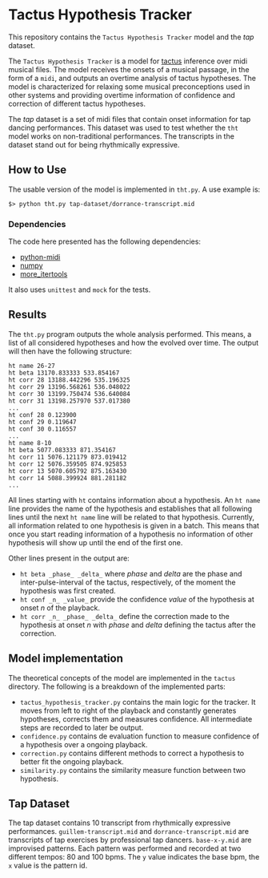 # Tactus Hypothesis Tracker

This repository contains the `Tactus Hypothesis Tracker` model and
the _tap_ dataset.

The `Tactus Hypothesis Tracker` is a model for
[tactus](http://en.wikipedia.org/wiki/Pulse_%28music%29) inference over midi
musical files. The model receives the onsets of a musical passage, in the form
of a `midi`, and outputs an overtime analysis of tactus hypotheses. The model
is characterized for relaxing some musical preconceptions used in other systems
and providing overtime information of confidence and correction of different
tactus hypotheses.

The _tap_ dataset is a set of midi files that contain onset information for tap
dancing performances. This dataset was used to test whether the `tht` model
works on non-traditional performances. The transcripts in the dataset stand out
for being rhythmically expressive.

## How to Use

The usable version of the model is implemented in `tht.py`. A use example is:

    $> python tht.py tap-dataset/dorrance-transcript.mid

### Dependencies

The code here presented has the following dependencies:

* [python-midi](https://github.com/vishnubob/python-midi)
* [numpy](http://www.numpy.org/)
* [more_itertools](https://pypi.python.org/pypi/more-itertools)

It also uses `unittest` and `mock` for the tests.

## Results

The `tht.py` program outputs the whole analysis performed. This means, a list
of all considered hypotheses and how the evolved over time. The output will
then have the following structure:

    ht name 26-27
    ht beta 13170.833333 533.854167
    ht corr 28 13188.442296 535.196325
    ht corr 29 13196.568261 536.048022
    ht corr 30 13199.750474 536.640084
    ht corr 31 13198.257970 537.017380
    ...
    ht conf 28 0.123900
    ht conf 29 0.119647
    ht conf 30 0.116557
    ...
    ht name 8-10
    ht beta 5077.083333 871.354167
    ht corr 11 5076.121179 873.019412
    ht corr 12 5076.359505 874.925853
    ht corr 13 5070.605792 875.163430
    ht corr 14 5088.399924 881.281182
    ...

All lines starting with `ht` contains information about a hypothesis. An `ht
name` line provides the name of the hypothesis and establishes that all
following lines until the next `ht name` line will be related to that
hypothesis. Currently, all information related to one hypothesis is given in a
batch. This means that once you start reading information of a hypothesis no
information of other hypothesis will show up until the end of the first one.

Other lines present in the output are:

* `ht beta _phase_ _delta_` where _phase_ and _delta_ are the phase and
    inter-pulse-interval of the tactus, respectively, of the moment the
    hypothesis was first created.
* `ht conf _n_ _value_` provide the confidence _value_ of the hypothesis at
    onset _n_ of the playback.
* `ht corr _n_ _phase_ _delta_` define the correction made to the hypothesis at
    onset _n_ with _phase_ and _delta_ defining the tactus after the
    correction.


## Model implementation 

The theoretical concepts of the model are implemented in the `tactus`
directory. The following is a breakdown of the implemented parts:

* `tactus_hypothesis_tracker.py` contains the main logic for the tracker. It
    moves from left to right of the playback and constantly generates
    hypotheses, corrects them and measures confidence. All intermediate steps
    are recorded to later be output.
* `confidence.py` contains de evaluation function to measure confidence of a
    hypothesis over a ongoing playback.
* `correction.py` contains different methods to correct a hypothesis to better
    fit the ongoing playback.
* `similarity.py` contains the similarity measure function between two
    hypothesis.


## Tap Dataset

The tap dataset contains 10 transcript from rhythmically expressive
performances. `guillem-transcript.mid` and `dorrance-transcript.mid` are
transcripts of tap exercises by professional tap dancers. `base-x-y.mid` are
improvised patterns. Each pattern was performed and recorded at two different
tempos: 80 and 100 bpms. The `y` value indicates the base bpm, the `x` value is
the pattern id.
